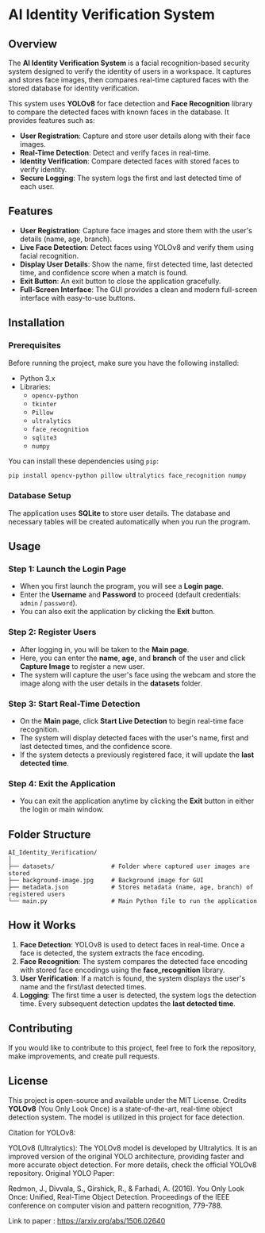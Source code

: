 # AI Identity Verification System

## Overview

The **AI Identity Verification System** is a facial recognition-based security system designed to verify the identity of users in a workspace. It captures and stores face images, then compares real-time captured faces with the stored database for identity verification.

This system uses **YOLOv8** for face detection and **Face Recognition** library to compare the detected faces with known faces in the database. It provides features such as:

- **User Registration**: Capture and store user details along with their face images.
- **Real-Time Detection**: Detect and verify faces in real-time.
- **Identity Verification**: Compare detected faces with stored faces to verify identity.
- **Secure Logging**: The system logs the first and last detected time of each user.

## Features

- **User Registration**: Capture face images and store them with the user's details (name, age, branch).
- **Live Face Detection**: Detect faces using YOLOv8 and verify them using facial recognition.
- **Display User Details**: Show the name, first detected time, last detected time, and confidence score when a match is found.
- **Exit Button**: An exit button to close the application gracefully.
- **Full-Screen Interface**: The GUI provides a clean and modern full-screen interface with easy-to-use buttons.

## Installation

### Prerequisites

Before running the project, make sure you have the following installed:

- Python 3.x
- Libraries:
  - `opencv-python`
  - `tkinter`
  - `Pillow`
  - `ultralytics`
  - `face_recognition`
  - `sqlite3`
  - `numpy`
  
You can install these dependencies using `pip`:

```bash
pip install opencv-python pillow ultralytics face_recognition numpy
```

### Database Setup

The application uses **SQLite** to store user details. The database and necessary tables will be created automatically when you run the program.

## Usage

### Step 1: Launch the Login Page

- When you first launch the program, you will see a **Login page**.
- Enter the **Username** and **Password** to proceed (default credentials: `admin` / `password`).
- You can also exit the application by clicking the **Exit** button.

### Step 2: Register Users

- After logging in, you will be taken to the **Main page**.
- Here, you can enter the **name**, **age**, and **branch** of the user and click **Capture Image** to register a new user.
- The system will capture the user's face using the webcam and store the image along with the user details in the **datasets** folder.

### Step 3: Start Real-Time Detection

- On the **Main page**, click **Start Live Detection** to begin real-time face recognition.
- The system will display detected faces with the user's name, first and last detected times, and the confidence score.
- If the system detects a previously registered face, it will update the **last detected time**.

### Step 4: Exit the Application

- You can exit the application anytime by clicking the **Exit** button in either the login or main window.

## Folder Structure

```
AI_Identity_Verification/
│
├── datasets/                # Folder where captured user images are stored
├── background-image.jpg     # Background image for GUI
├── metadata.json            # Stores metadata (name, age, branch) of registered users
└── main.py                  # Main Python file to run the application
```

## How it Works

1. **Face Detection**: YOLOv8 is used to detect faces in real-time. Once a face is detected, the system extracts the face encoding.
2. **Face Recognition**: The system compares the detected face encoding with stored face encodings using the **face_recognition** library.
3. **User Verification**: If a match is found, the system displays the user's name and the first/last detected times.
4. **Logging**: The first time a user is detected, the system logs the detection time. Every subsequent detection updates the **last detected time**.

## Contributing

If you would like to contribute to this project, feel free to fork the repository, make improvements, and create pull requests.

## License

This project is open-source and available under the MIT License.
Credits
**YOLOv8** (You Only Look Once) is a state-of-the-art, real-time object detection system. The model is utilized in this project for face detection.

Citation for YOLOv8:

YOLOv8 (Ultralytics): The YOLOv8 model is developed by Ultralytics. It is an improved version of the original YOLO architecture, providing faster and more accurate object detection.
For more details, check the official YOLOv8 repository.
Original YOLO Paper:

Redmon, J., Divvala, S., Girshick, R., & Farhadi, A. (2016). You Only Look Once: Unified, Real-Time Object Detection. Proceedings of the IEEE conference on computer vision and pattern recognition, 779-788.

Link to paper : https://arxiv.org/abs/1506.02640
